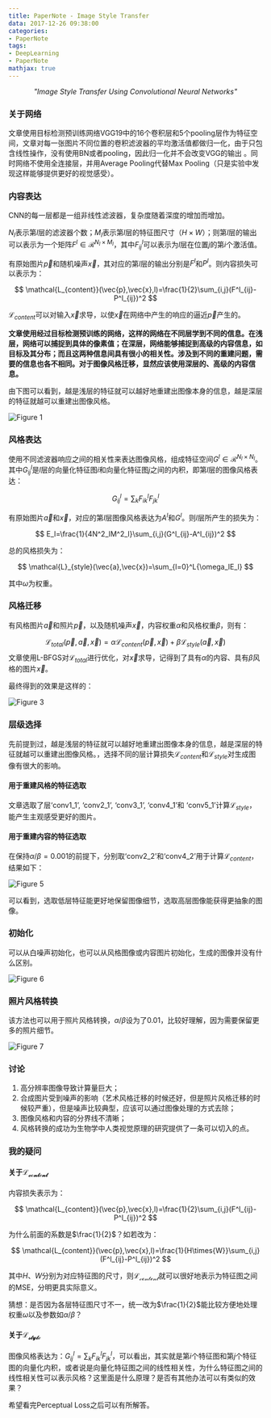 ```yaml
---
title: PaperNote - Image Style Transfer
data: 2017-12-26 09:38:00
categories:
- PaperNote
tags:
- DeepLearning
- PaperNote
mathjax: true
---
```


<center><i>"Image Style Transfer Using Convolutional Neural Networks"</i></center>

<!-- more -->

### 关于网络

文章使用目标检测预训练网络VGG19中的16个卷积层和5个pooling层作为特征空间，文章对每一张图片不同位置的卷积滤波器的平均激活值都做归一化，由于只包含线性操作，没有使用BN或者pooling，因此归一化并不会改变VGG的输出 。同时网络不使用全连接层，并用Average Pooling代替Max Pooling（只是实验中发现这样能够提供更好的视觉感受）。

### 内容表达

CNN的每一层都是一组非线性滤波器，复杂度随着深度的增加而增加。

$N_l$表示第$l$层的滤波器个数；$M_l$表示第$l$层的特征图尺寸（$H\times{W}$）；则第$l$层的输出可以表示为一个矩阵$F^l\in\mathcal{R}^{N_l\times{M_l}}$，其中$F^l_{ij}$可以表示为$l$层在位置$j$的第$i$个激活值。

有原始图片$\vec{p}$和随机噪声$\vec{x}$，其对应的第$l$层的输出分别是$F^l$和$P^l$。则内容损失可以表示为：

$$
\mathcal{L_{content}}(\vec{p},\vec{x},l)=\frac{1}{2}\sum_{i,j}(F^l_{ij}-P^l_{ij})^2
$$

$\mathcal{L}_{content}$可以对输入$\vec{x}$求导，以使$\vec{x}$在网络中产生的响应的逼近$\vec{p}$产生的。

**文章使用经过目标检测预训练的网络，这样的网络在不同层学到不同的信息。在浅层，网络可以捕捉到具体的像素值；在深层，网络能够捕捉到高级的内容信息，如目标及其分布；而且这两种信息间具有很小的相关性。涉及到不同的重建问题，需要的信息也各不相同。对于图像风格迁移，显然应该使用深层的、高级的内容信息。**

由下图可以看到，越是浅层的特征就可以越好地重建出图像本身的信息，越是深层的特征就越可以重建出图像风格。

![Figure 1](https://github.com/mengyangniu/images/blob/master/Imagestyletransfer_Figure1.PNG?raw=true)

### 风格表达

使用不同滤波器响应之间的相关性来表达图像风格，组成特征空间$G^l\in\mathcal{R}^{N_l\times{N_l}}$。其中$G^l_{ij}$是$l$层的向量化特征图$i$和向量化特征图$j$之间的内积，即第$l$层的图像风格表达：

$$
G^l_{ij}=\sum_k{F^l_{ik}F^l_{jk}}
$$

有原始图片$\vec{a}$和$\vec{x}$，对应的第$l$层图像风格表达为$A^l$和$G^l$。则$l$层所产生的损失为：

$$
E_l=\frac{1}{4N^2_lM^2_l}\sum_{i,j}(G^l_{ij}-A^l_{ij})^2
$$

总的风格损失为：

$$
\mathcal{L}_{style}(\vec{a},\vec{x})=\sum_{l=0}^L{\omega_lE_l}
$$

其中$\omega$为权重。

### 风格迁移

有风格图片$\vec{a}$和照片$\vec{p}$，以及随机噪声$\vec{x}$，内容权重$\alpha$和风格权重$\beta$，则有：

$$
\mathcal{L}_{total}(\vec{p},\vec{a},\vec{x})=\alpha\mathcal{L}_{content}(\vec{p},\vec{x})+\beta\mathcal{L}_{style}(\vec{a},\vec{x})
$$
文章使用L-BFGS对$\mathcal{L}_{total}$进行优化，对$\vec{x}$求导，记得到了具有$\alpha$的内容、具有$\beta$风格的图片$\vec{x}$。

最终得到的效果是这样的：

![Figure 3](https://github.com/mengyangniu/images/blob/master/ImageStyleTransfer-Figure3.PNG?raw=true)

### 层级选择

先前提到过，越是浅层的特征就可以越好地重建出图像本身的信息，越是深层的特征就越可以重建出图像风格。，选择不同的层计算损失$\mathcal{L}_{content}$和$\mathcal{L}_{style}$对生成图像有很大的影响。

#### 用于重建风格的特征选取

文章选取了层‘conv1\_1’, ‘conv2\_1’, ‘conv3\_1’, ‘conv4\_1’和 ‘conv5\_1’计算$\mathcal{L}_{style}$，能产生主观感受更好的图片。

#### 用于重建内容的特征选取

在保持$\alpha/\beta=0.001$的前提下，分别取‘conv2\_2’和‘conv4\_2’用于计算$\mathcal{L}_{content}$，结果如下：

![Figure 5](https://github.com/mengyangniu/images/blob/master/ImageStyleTransfer-Figure5.PNG?raw=true)

可以看到，选取低层特征能更好地保留图像细节，选取高层图像能获得更抽象的图像。

### 初始化

可以从白噪声初始化，也可以从风格图像或内容图片初始化，生成的图像并没有什么区别。

![Figure 6](https://github.com/mengyangniu/images/blob/master/ImageStyleTransfer-Figure6.PNG?raw=true)

### 照片风格转换

该方法也可以用于照片风格转换，$\alpha/\beta$设为了0.01，比较好理解，因为需要保留更多的照片细节。

![Figure 7](https://github.com/mengyangniu/images/blob/master/ImageStyleTransfer-Figure7.PNG?raw=true)

### 讨论

1. 高分辨率图像导致计算量巨大；
2. 合成图片受到噪声的影响（艺术风格迁移的时候还好，但是照片风格迁移的时候较严重），但是噪声比较典型，应该可以通过图像处理的方式去除；
3. 图像风格和内容的分界线不清晰；
4. 风格转换的成功为生物学中人类视觉原理的研究提供了一条可以切入的点。

### 我的疑问

#### 关于$\mathcal{L_{content}}$

内容损失表示为：

$$
\mathcal{L_{content}}(\vec{p},\vec{x},l)=\frac{1}{2}\sum_{i,j}(F^l_{ij}-P^l_{ij})^2
$$

为什么前面的系数是$\frac{1}{2}$？如若改为：

$$
\mathcal{L_{content}}(\vec{p},\vec{x},l)=\frac{1}{H\times{W}}\sum_{i,j}(F^l_{ij}-P^l_{ij})^2
$$

其中$H$、$W$分别为对应特征图的尺寸，则$\mathcal{L_{content}}$就可以很好地表示为特征图之间的MSE，分明更具实际意义。

猜想：是否因为各层特征图尺寸不一，统一改为$\frac{1}{2}$能比较方便地处理权重$\omega$以及参数如$\alpha/\beta$？

#### 关于$\mathcal{L_{style}}$

图像风格表达为：$G^l_{ij}=\sum_k{F^l_{ik}F^l_{jk}}$，可以看出，其实就是第$i$个特征图和第$j$个特征图的向量化内积，或者说是向量化特征图之间的线性相关性，为什么特征图之间的线性相关性可以表示风格？这里面是什么原理？是否有其他办法可以有类似的效果？

希望看完Perceptual Loss之后可以有所解答。